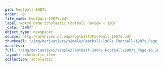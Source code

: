 ```yaml
---
pid: Football-1907s
order: '6'
file_name: Football-1907s.pdf
label: Notre Dame Scholastic Football Review - 1907
_date: '1907'
object_type: newspaper
source: http://archives.nd.edu/Football/Football-1907s.pdf
thumbnail: "/img/derivatives/simple/Football-1907s_Football-1907s_Page_16_Image_0001/thumbnail.jpg"
manifest:
full: "/img/derivatives/simple/Football-1907s_Football-1907s_Page_16_Image_0001/fullwidth.jpg"
layout: scholastic_item
collection: scholastic
---
```

